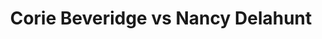 ---
title: Corie Beveridge vs Nancy Delahunt
player1:
  name: Beveridge, Corie
  percent: 83
  wins: 2
  losses: 0
player2:
  name: Delahunt, Nancy
  percent: 86
  wins: 0
  losses: 2
games:
- player1:
    team: 'ON'
    position: Second
    percent: 84
    win: 1
    loss: 0
  player2:
    team: NS
    position: Lead
    percent: 78
    win: 0
    loss: 1
  event: Hearts
  year: 1996
  draw: Round Robin(6)
  score: ON 9 - NS 4
- player1:
    team: CA
    position: Second
    percent: 83
    win: 1
    loss: 0
  player2:
    team: NS
    position: Lead
    percent: 95
    win: 0
    loss: 1
  event: Hearts
  year: 1997
  draw: Round Robin(16)
  score: NS 7 - CA 8
- player1:
    team: FRA
    position: Second
    percent: 88
    win: 0
    loss: 1
  player2:
    team: JON
    position: Lead
    percent: 90
    win: 1
    loss: 0
  event: Trials (Women)
  year: 2001
  draw: Round Robin(8)
  score: JON 7 - FRA 3
---